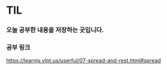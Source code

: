 # TIL

### 오늘 공부한 내용을 저장하는 곳입니다.

### 공부 링크

https://learnjs.vlpt.us/userful/07-spread-and-rest.html#spread
